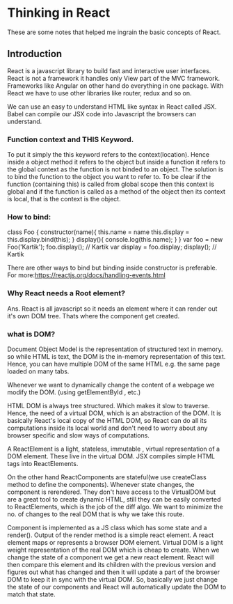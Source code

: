 <h1>Thinking in React</h1>
These are some notes that helped me ingrain the basic concepts of React.

## Introduction

React is a javascript library to build fast and interactive user interfaces.
React is not a framework it handles only View part of the MVC framework.
Frameworks like Angular on other hand do everything in one package. With React 
we have to use other libraries like router, redux and so on.

We can use an easy to understand HTML like syntax in React called JSX. Babel 
can compile our JSX code into Javascript the browsers can understand. 

### Function context and THIS Keyword.

To put it simply the this keyword refers to the context(location). Hence inside 
a object method it refers to the object but inside a function it refers to the 
global context as the function is not binded to an object. The solution is to 
bind the function to the object you want to refer to. To be clear if the function
(containing this) is called from global scope then this context is global and if the 
function is called as a method of the object then its context is local, that is the 
context is the object.

### How to bind:
class Foo {
  constructor(name){
    this.name = name
    this.display = this.display.bind(this);
  }
  display(){
    console.log(this.name);
  }
}
var foo = new Foo('Kartik');
foo.display(); // Kartik
var display = foo.display;
display(); // Kartik

There are other ways to bind but binding inside constructor is preferable.
For more:https://reactjs.org/docs/handling-events.html


### Why React needs a Root element?

Ans. React is all javascript so it needs an element where it can render out it's own DOM tree. Thats where the component get created.

### what is DOM?
Document Object Model is the representation of structured text in memory. so while HTML is text, the DOM is the in-memory representation of this text. Hence, you can have multiple DOM of the same HTML e.g. the same page loaded on many tabs.

Whenever we want to dynamically change the content of a webpage we modify the DOM.
(using getElementById , etc.)

HTML DOM is always tree structured. Which makes it slow to traverse.
Hence, the need of a virtual DOM, which is an abstraction of the DOM. It is basically React's local copy of the HTML DOM, so React can do all its computations inside its local world and don't need to worry about any browser specific and slow ways of computations.

A ReactElement is a light, stateless, immutable , virtual representation of a DOM element. These live in the virtual DOM. JSX compiles simple HTML tags into ReactElements.

On the other hand ReactComponents are stateful(we use createClass method to define the components). Whenever state changes, the component is rerendered. They don't have access to the VirtualDOM but are a great tool to create dynamic HTML, still they can be easily converted to ReactElements, which is the job of the diff algo. We want to minimize the no. of changes to the real DOM that is why we take this route.

Component is implemented as a JS class which has some state and a render().
Output of the render method is a simple react element. A react element maps or represents a browser DOM element.
Virtual DOM is a light weight representation of the real DOM which is cheap to create.
When we change the state of a component we get a new react element. React will then compare this element and its children with the previous version and figures out what has changed and then it will update a part of the browser DOM to keep it in sync with the virtual DOM.
So, basically we just change the state of our components and React will automatically update the DOM to match that state.








